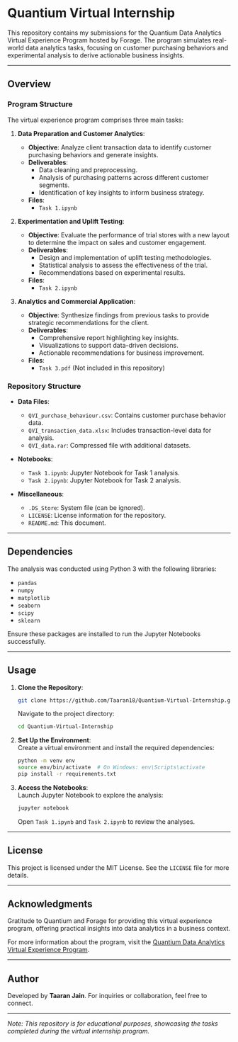 
# Quantium Virtual Internship

This repository contains my submissions for the Quantium Data Analytics Virtual Experience Program hosted by Forage. The program simulates real-world data analytics tasks, focusing on customer purchasing behaviors and experimental analysis to derive actionable business insights.

---

## Overview

### Program Structure

The virtual experience program comprises three main tasks:

1. **Data Preparation and Customer Analytics**:  
   - **Objective**: Analyze client transaction data to identify customer purchasing behaviors and generate insights.  
   - **Deliverables**:  
     - Data cleaning and preprocessing.  
     - Analysis of purchasing patterns across different customer segments.  
     - Identification of key insights to inform business strategy.  
   - **Files**:  
     - `Task 1.ipynb`  

2. **Experimentation and Uplift Testing**:  
   - **Objective**: Evaluate the performance of trial stores with a new layout to determine the impact on sales and customer engagement.  
   - **Deliverables**:  
     - Design and implementation of uplift testing methodologies.  
     - Statistical analysis to assess the effectiveness of the trial.  
     - Recommendations based on experimental results.  
   - **Files**:  
     - `Task 2.ipynb`  

3. **Analytics and Commercial Application**:  
   - **Objective**: Synthesize findings from previous tasks to provide strategic recommendations for the client.  
   - **Deliverables**:  
     - Comprehensive report highlighting key insights.  
     - Visualizations to support data-driven decisions.  
     - Actionable recommendations for business improvement.  
   - **Files**:  
     - `Task 3.pdf` (Not included in this repository)  

### Repository Structure

- **Data Files**:  
  - `QVI_purchase_behaviour.csv`: Contains customer purchase behavior data.  
  - `QVI_transaction_data.xlsx`: Includes transaction-level data for analysis.  
  - `QVI_data.rar`: Compressed file with additional datasets.  

- **Notebooks**:  
  - `Task 1.ipynb`: Jupyter Notebook for Task 1 analysis.  
  - `Task 2.ipynb`: Jupyter Notebook for Task 2 analysis.  

- **Miscellaneous**:  
  - `.DS_Store`: System file (can be ignored).  
  - `LICENSE`: License information for the repository.  
  - `README.md`: This document.  

---

## Dependencies

The analysis was conducted using Python 3 with the following libraries:

- `pandas`  
- `numpy`  
- `matplotlib`  
- `seaborn`  
- `scipy`  
- `sklearn`  

Ensure these packages are installed to run the Jupyter Notebooks successfully.

---

## Usage

1. **Clone the Repository**:  
   ```bash
   git clone https://github.com/Taaran18/Quantium-Virtual-Internship.git
   ```
   Navigate to the project directory:
   ```bash
   cd Quantium-Virtual-Internship
   ```

2. **Set Up the Environment**:  
   Create a virtual environment and install the required dependencies:
   ```bash
   python -m venv env
   source env/bin/activate  # On Windows: env\Scripts\activate
   pip install -r requirements.txt
   ```

3. **Access the Notebooks**:  
   Launch Jupyter Notebook to explore the analysis:
   ```bash
   jupyter notebook
   ```
   Open `Task 1.ipynb` and `Task 2.ipynb` to review the analyses.

---

## License

This project is licensed under the MIT License. See the `LICENSE` file for more details.

---

## Acknowledgments

Gratitude to Quantium and Forage for providing this virtual experience program, offering practical insights into data analytics in a business context.

For more information about the program, visit the [Quantium Data Analytics Virtual Experience Program](https://www.theforage.com/modules/NkaC7knWtjSbi6aYv/XKNEfE9xFNfgd77Kj).

---

## Author

Developed by **Taaran Jain**. For inquiries or collaboration, feel free to connect.

---

*Note: This repository is for educational purposes, showcasing the tasks completed during the virtual internship program.*
